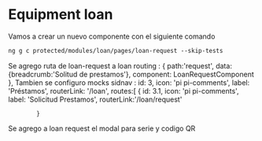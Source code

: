 # Equipment loan

Vamos a crear un nuevo componente con el siguiente comando 

```txt
ng g c protected/modules/loan/pages/loan-request --skip-tests
```
Se agrego ruta de loan-request a  loan routing :
            {
                path:'request',
                data:{breadcrumb:'Solitud de prestamos'},
                component: LoanRequestComponent
            },
Tambien se configuro mocks  sidnav :
id: 3,
        icon: 'pi pi-comments',
        label: 'Préstamos',
        routerLink: '/loan',
        routes:[
            {
                id: 3.1,
                icon: 'pi pi-comments',
                label: 'Solicitud Prestamos',
                routerLink:'/loan/request'

            }
 Se agrego a loan request el modal para serie y codigo QR
                      